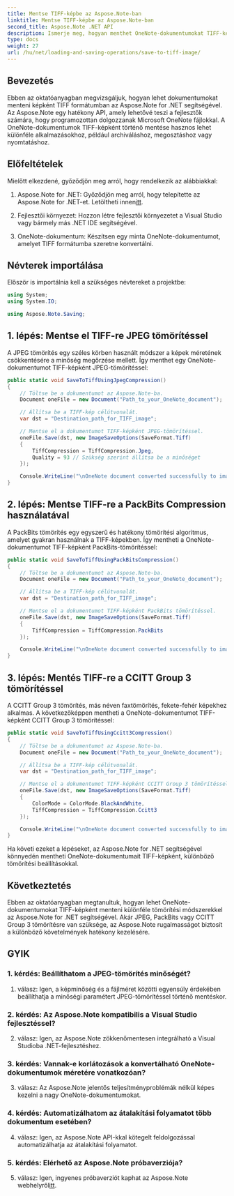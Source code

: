 ```yaml
---
title: Mentse TIFF-képbe az Aspose.Note-ban
linktitle: Mentse TIFF-képbe az Aspose.Note-ban
second_title: Aspose.Note .NET API
description: Ismerje meg, hogyan menthet OneNote-dokumentumokat TIFF-képként különféle tömörítési módszerekkel az Aspose.Note for .NET használatával.
type: docs
weight: 27
url: /hu/net/loading-and-saving-operations/save-to-tiff-image/
---
```

## Bevezetés

Ebben az oktatóanyagban megvizsgáljuk, hogyan lehet dokumentumokat menteni képként TIFF formátumban az Aspose.Note for .NET segítségével. Az Aspose.Note egy hatékony API, amely lehetővé teszi a fejlesztők számára, hogy programozottan dolgozzanak Microsoft OneNote fájlokkal. A OneNote-dokumentumok TIFF-képként történő mentése hasznos lehet különféle alkalmazásokhoz, például archiváláshoz, megosztáshoz vagy nyomtatáshoz.

## Előfeltételek

Mielőtt elkezdené, győződjön meg arról, hogy rendelkezik az alábbiakkal:

1.  Aspose.Note for .NET: Győződjön meg arról, hogy telepítette az Aspose.Note for .NET-et. Letöltheti innen[itt](https://releases.aspose.com/note/net/).

2. Fejlesztői környezet: Hozzon létre fejlesztői környezetet a Visual Studio vagy bármely más .NET IDE segítségével.

3. OneNote-dokumentum: Készítsen egy minta OneNote-dokumentumot, amelyet TIFF formátumba szeretne konvertálni.

## Névterek importálása

Először is importálnia kell a szükséges névtereket a projektbe:

```csharp
using System;
using System.IO;

using Aspose.Note.Saving;

```

## 1. lépés: Mentse el TIFF-re JPEG tömörítéssel

A JPEG tömörítés egy széles körben használt módszer a képek méretének csökkentésére a minőség megőrzése mellett. Így menthet egy OneNote-dokumentumot TIFF-képként JPEG-tömörítéssel:

```csharp
public static void SaveToTiffUsingJpegCompression()
{
    // Töltse be a dokumentumot az Aspose.Note-ba.
    Document oneFile = new Document("Path_to_your_OneNote_document");

    // Állítsa be a TIFF-kép célútvonalát.
    var dst = "Destination_path_for_TIFF_image";

    // Mentse el a dokumentumot TIFF-képként JPEG-tömörítéssel.
    oneFile.Save(dst, new ImageSaveOptions(SaveFormat.Tiff)
    {
        TiffCompression = TiffCompression.Jpeg,
        Quality = 93 // Szükség szerint állítsa be a minőséget
    });

    Console.WriteLine("\nOneNote document converted successfully to image in TIFF format using JPEG compression.\nFile saved at " + dst);
}
```

## 2. lépés: Mentse TIFF-re a PackBits Compression használatával

A PackBits tömörítés egy egyszerű és hatékony tömörítési algoritmus, amelyet gyakran használnak a TIFF-képekben. Így mentheti a OneNote-dokumentumot TIFF-képként PackBits-tömörítéssel:

```csharp
public static void SaveToTiffUsingPackBitsCompression()
{
    // Töltse be a dokumentumot az Aspose.Note-ba.
    Document oneFile = new Document("Path_to_your_OneNote_document");

    // Állítsa be a TIFF-kép célútvonalát.
    var dst = "Destination_path_for_TIFF_image";

    // Mentse el a dokumentumot TIFF-képként PackBits tömörítéssel.
    oneFile.Save(dst, new ImageSaveOptions(SaveFormat.Tiff)
    {
        TiffCompression = TiffCompression.PackBits
    });

    Console.WriteLine("\nOneNote document converted successfully to image in TIFF format using PackBits compression.\nFile saved at " + dst);
}
```

## 3. lépés: Mentés TIFF-re a CCITT Group 3 tömörítéssel

A CCITT Group 3 tömörítés, más néven faxtömörítés, fekete-fehér képekhez alkalmas. A következőképpen mentheti a OneNote-dokumentumot TIFF-képként CCITT Group 3 tömörítéssel:

```csharp
public static void SaveToTiffUsingCcitt3Compression()
{
    // Töltse be a dokumentumot az Aspose.Note-ba.
    Document oneFile = new Document("Path_to_your_OneNote_document");

    // Állítsa be a TIFF-kép célútvonalát.
    var dst = "Destination_path_for_TIFF_image";

    // Mentse el a dokumentumot TIFF-képként CCITT Group 3 tömörítéssel.
    oneFile.Save(dst, new ImageSaveOptions(SaveFormat.Tiff)
    {
        ColorMode = ColorMode.BlackAndWhite,
        TiffCompression = TiffCompression.Ccitt3
    });

    Console.WriteLine("\nOneNote document converted successfully to image in TIFF format using CCITT Group 3 fax compression.\nFile saved at " + dst);
}
```

Ha követi ezeket a lépéseket, az Aspose.Note for .NET segítségével könnyedén mentheti OneNote-dokumentumait TIFF-képként, különböző tömörítési beállításokkal.

## Következtetés

Ebben az oktatóanyagban megtanultuk, hogyan lehet OneNote-dokumentumokat TIFF-képként menteni különféle tömörítési módszerekkel az Aspose.Note for .NET segítségével. Akár JPEG, PackBits vagy CCITT Group 3 tömörítésre van szüksége, az Aspose.Note rugalmasságot biztosít a különböző követelmények hatékony kezelésére.

## GYIK

### 1. kérdés: Beállíthatom a JPEG-tömörítés minőségét?

1. válasz: Igen, a képminőség és a fájlméret közötti egyensúly érdekében beállíthatja a minőségi paramétert JPEG-tömörítéssel történő mentéskor.

### 2. kérdés: Az Aspose.Note kompatibilis a Visual Studio fejlesztéssel?

2. válasz: Igen, az Aspose.Note zökkenőmentesen integrálható a Visual Studioba .NET-fejlesztéshez.

### 3. kérdés: Vannak-e korlátozások a konvertálható OneNote-dokumentumok méretére vonatkozóan?

3. válasz: Az Aspose.Note jelentős teljesítményproblémák nélkül képes kezelni a nagy OneNote-dokumentumokat.

### 4. kérdés: Automatizálhatom az átalakítási folyamatot több dokumentum esetében?

4. válasz: Igen, az Aspose.Note API-kkal kötegelt feldolgozással automatizálhatja az átalakítási folyamatot.

### 5. kérdés: Elérhető az Aspose.Note próbaverziója?

 5. válasz: Igen, ingyenes próbaverziót kaphat az Aspose.Note webhelyről[itt](https://releases.aspose.com/).